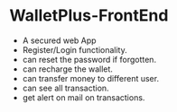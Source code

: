 # WalletPlus-FrontEnd

- A secured web App 
- Register/Login functionality.
- can reset the password if forgotten.
- can recharge the wallet.
- can transfer money to different user.
- can see all transaction.
- get alert on mail on transactions.
